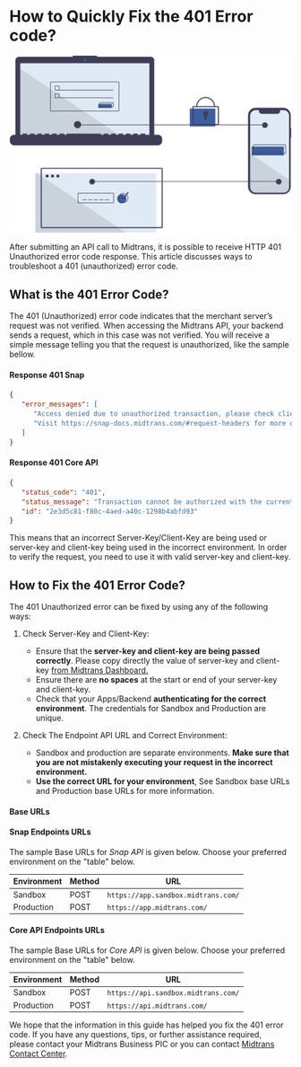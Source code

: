 # How to Quickly Fix the 401 Error code?
![401 Unauthorized Overview](./../../../asset/image/faq/auth-401-illustration.svg)

After submitting an API call to Midtrans, it is possible to receive HTTP 401 Unauthorized error code response. This article discusses ways to troubleshoot a 401 (unauthorized) error code.

## What is the 401 Error Code?
The 401 (Unauthorized) error code indicates that the merchant server’s request was not verified. When accessing the Midtrans API, 
your backend sends a request, which in this case was not verified. You will receive a simple message telling you that the 
request is unauthorized, like the sample bellow.

<!-- tabs:start -->
#### **Response 401 Snap**
```json
{
   "error_messages": [
      "Access denied due to unauthorized transaction, please check client or server key",
      "Visit https://snap-docs.midtrans.com/#request-headers for more details"
   ]
}
```
#### **Response 401 Core API**

```json
{
   "status_code": "401",
   "status_message": "Transaction cannot be authorized with the current client/server key.",
   "id": "2e3d5c81-f80c-4aed-a40c-1298b4abfd93"
}
```
<!-- tabs:end -->

This means that an incorrect Server-Key/Client-Key are being used or server-key and client-key being used in the 
incorrect environment. In order to verify the request, you need to use it with valid server-key and client-key.

## How to Fix the 401 Error Code?

The 401 Unauthorized error can be fixed by using any of the following ways:

1. Check Server-Key and Client-Key: 
   - Ensure that the **server-key and client-key are being passed correctly**. Please copy directly the value of server-key and client-key [from Midtrans Dashboard.](/en/midtrans-account/overview.md#retrieving-api-access-keys) 
   - Ensure there are **no spaces** at the start or end of your server-key and client-key. 
   - Check that your Apps/Backend **authenticating for the correct environment**. The credentials for Sandbox and Production are unique.

2. Check The Endpoint API URL and Correct Environment:
   - Sandbox and production are separate environments. **Make sure that you are not mistakenly executing your request in the incorrect environment.**
   - **Use the correct URL for your environment**, See Sandbox base URLs and Production base URLs for more information.

<!-- tabs:start -->
#### **Base URLs**

#### Snap Endpoints URLs

The sample Base URLs for *Snap API* is given below. Choose your preferred environment on the "table" below.

| Environment | Method | URL                                                   |
| ----------- | ------ |-------------------------------------------------------|
| Sandbox     | POST   | `https://app.sandbox.midtrans.com/`                   |
| Production  | POST   | `https://app.midtrans.com/`                           |

#### Core API Endpoints URLs
The sample Base URLs for *Core API* is given below. Choose your preferred environment on the "table" below.

| Environment | Method | URL                                                   |
| ----------- | ------ |-------------------------------------------------------|
| Sandbox     | POST   | `https://api.sandbox.midtrans.com/` |
| Production  | POST   | `https://api.midtrans.com/`        |
<!-- tabs:end -->

We hope that the information in this guide has helped you fix the 401 error code. If you have any questions, tips, or further assistance required,  
please contact your Midtrans Business PIC or you can contact [Midtrans Contact Center](https://midtrans.com/contact-us/).
